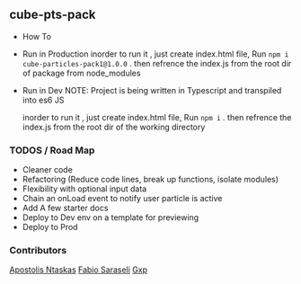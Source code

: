 ## cube-pts-pack

- How To
- Run in Production
   inorder to run it , just create index.html file, Run `npm i cube-particles-pack1@1.0.0` .
    then refrence the index.js from the root dir of package from node_modules
- Run in Dev
   NOTE: Project is being written in Typescript and transpiled into es6 JS

   inorder to run it , just create index.html file, Run `npm i` .
    then refrence the index.js from the root dir of the working directory

### TODOS / Road Map
 - Cleaner code
 - Refactoring (Reduce code lines, break up functions, isolate modules)
 - Flexibility with optional input data
 - Chain an onLoad event to notify user particle is active
 - Add A few starter docs
 - Deploy to Dev env on a template for previewing
 - Deploy to Prod

### Contributors
[Apostolis Ntaskas](https://github.com/ApostolisNt)
[Fabio Saraseli](https://github.com/Fabio012119)
[Gxp](https://github.com/safeplace12345)
